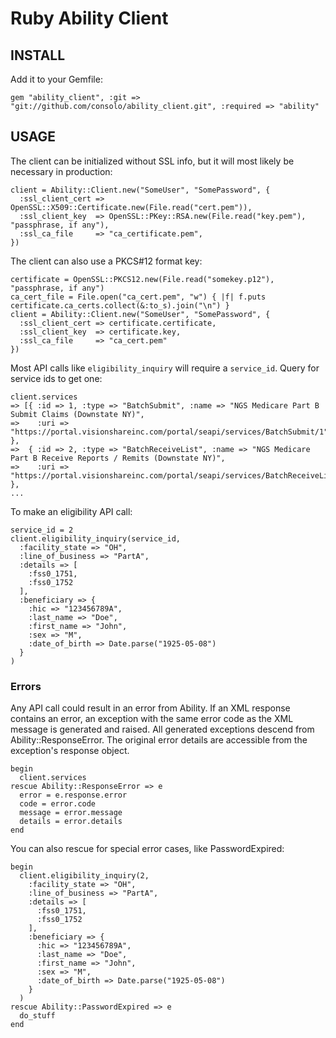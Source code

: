 Ruby Ability Client
===================

## INSTALL

Add it to your Gemfile:

    gem "ability_client", :git => "git://github.com/consolo/ability_client.git", :required => "ability"

## USAGE

The client can be initialized without SSL info, but it will most likely be necessary in production:

    client = Ability::Client.new("SomeUser", "SomePassword", {
      :ssl_client_cert => OpenSSL::X509::Certificate.new(File.read("cert.pem")),
      :ssl_client_key  => OpenSSL::PKey::RSA.new(File.read("key.pem"), "passphrase, if any"),
      :ssl_ca_file     => "ca_certificate.pem",
    })

The client can also use a PKCS#12 format key:

    certificate = OpenSSL::PKCS12.new(File.read("somekey.p12"), "passphrase, if any")
    ca_cert_file = File.open("ca_cert.pem", "w") { |f| f.puts certificate.ca_certs.collect(&:to_s).join("\n") }
    client = Ability::Client.new("SomeUser", "SomePassword", {
      :ssl_client_cert => certificate.certificate,
      :ssl_client_key  => certificate.key,
      :ssl_ca_file     => "ca_cert.pem"
    })

Most API calls like `eligibility_inquiry` will require a `service_id`. Query for service ids to get one:

    client.services
    => [{ :id => 1, :type => "BatchSubmit", :name => "NGS Medicare Part B Submit Claims (Downstate NY)",
    =>    :uri => "https://portal.visionshareinc.com/portal/seapi/services/BatchSubmit/1" },
    =>  { :id => 2, :type => "BatchReceiveList", :name => "NGS Medicare Part B Receive Reports / Remits (Downstate NY)",
    =>    :uri => "https://portal.visionshareinc.com/portal/seapi/services/BatchReceiveList/2" },
    ...

To make an eligibility API call:

    service_id = 2
    client.eligibility_inquiry(service_id,
      :facility_state => "OH",
      :line_of_business => "PartA",
      :details => [
        :fss0_1751,
        :fss0_1752
      ],
      :beneficiary => {
        :hic => "123456789A",
        :last_name => "Doe",
        :first_name => "John",
        :sex => "M",
        :date_of_birth => Date.parse("1925-05-08")
      }
    )

### Errors

Any API call could result in an error from Ability. If an XML response contains an error, an exception with the same error code as the XML message is generated and raised. All generated exceptions descend from Ability::ResponseError. The original error details are accessible from the exception's response object.

    begin
      client.services
    rescue Ability::ResponseError => e
      error = e.response.error
      code = error.code
      message = error.message
      details = error.details 
    end

You can also rescue for special error cases, like PasswordExpired:

    begin
      client.eligibility_inquiry(2,
        :facility_state => "OH",
        :line_of_business => "PartA",
        :details => [
          :fss0_1751,
          :fss0_1752
        ],
        :beneficiary => {
          :hic => "123456789A",
          :last_name => "Doe",
          :first_name => "John",
          :sex => "M",
          :date_of_birth => Date.parse("1925-05-08")
        }
      )
    rescue Ability::PasswordExpired => e
      do_stuff
    end
